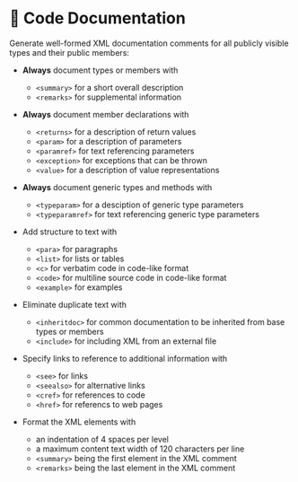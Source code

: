 # 📄 Code Documentation
Generate well-formed XML documentation comments for all publicly visible types and their public members:
- **Always** document types or members with
  - `<summary>` for a short overall description
  - `<remarks>` for supplemental information

- **Always** document member declarations with
  - `<returns>` for a description of return values
  - `<param>` for a description of parameters
  - `<paramref>` for text referencing parameters  
  - `<exception>` for exceptions that can be thrown
  - `<value>` for a description of value representations

- **Always** document generic types and methods with
  - `<typeparam>` for a desciption of generic type parameters
  - `<typeparamref>` for text referencing generic type parameters
    
- Add structure to text with 
  - `<para>` for paragraphs
  - `<list>` for lists or tables
  - `<c>` for verbatim code in code-like format 
  - `<code>` for multiline source code in code-like format
  - `<example>` for examples

- Eliminate duplicate text with 
  - `<inheritdoc>` for common documentation to be inherited from base types or members
  - `<include>` for including XML from an external file
  
- Specify links to reference to additional information with
  - `<see>` for links
  - `<seealso>` for alternative links
  - `<cref>` for references to code 
  - `<href>` for referencs to web pages 

- Format the XML elements with 
    - an indentation of 4 spaces per level
    - a maximum content text width of 120 characters per line
    - `<summary>` being the first element in the XML comment
    - `<remarks>` being the last element in the XML comment

